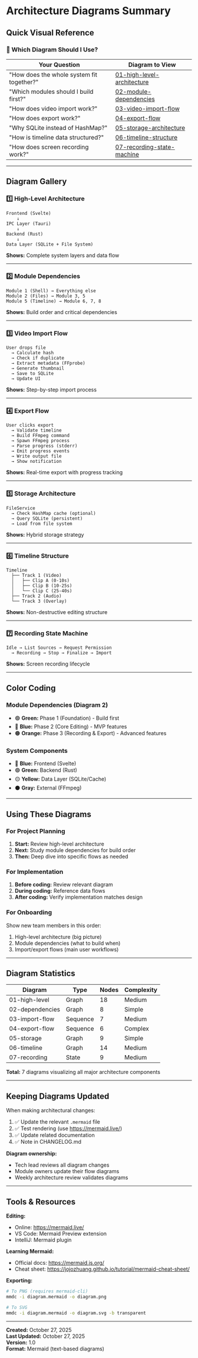 # Architecture Diagrams Summary

## Quick Visual Reference

### 🎯 Which Diagram Should I Use?

| Your Question | Diagram to View |
|---------------|-----------------|
| "How does the whole system fit together?" | [01-high-level-architecture](./01-high-level-architecture.mermaid) |
| "Which modules should I build first?" | [02-module-dependencies](./02-module-dependencies.mermaid) |
| "How does video import work?" | [03-video-import-flow](./03-video-import-flow.mermaid) |
| "How does export work?" | [04-export-flow](./04-export-flow.mermaid) |
| "Why SQLite instead of HashMap?" | [05-storage-architecture](./05-storage-architecture.mermaid) |
| "How is timeline data structured?" | [06-timeline-structure](./06-timeline-structure.mermaid) |
| "How does screen recording work?" | [07-recording-state-machine](./07-recording-state-machine.mermaid) |

---

## Diagram Gallery

### 1️⃣ High-Level Architecture
```
Frontend (Svelte) 
    ↓ 
IPC Layer (Tauri)
    ↓
Backend (Rust)
    ↓
Data Layer (SQLite + File System)
```
**Shows:** Complete system layers and data flow

---

### 2️⃣ Module Dependencies
```
Module 1 (Shell) → Everything else
Module 2 (Files) → Module 3, 5
Module 5 (Timeline) → Module 6, 7, 8
```
**Shows:** Build order and critical dependencies

---

### 3️⃣ Video Import Flow
```
User drops file
  → Calculate hash
  → Check if duplicate
  → Extract metadata (FFprobe)
  → Generate thumbnail
  → Save to SQLite
  → Update UI
```
**Shows:** Step-by-step import process

---

### 4️⃣ Export Flow
```
User clicks export
  → Validate timeline
  → Build FFmpeg command
  → Spawn FFmpeg process
  → Parse progress (stderr)
  → Emit progress events
  → Write output file
  → Show notification
```
**Shows:** Real-time export with progress tracking

---

### 5️⃣ Storage Architecture
```
FileService
  → Check HashMap cache (optional)
  → Query SQLite (persistent)
  → Load from file system
```
**Shows:** Hybrid storage strategy

---

### 6️⃣ Timeline Structure
```
Timeline
  ├── Track 1 (Video)
  │   ├── Clip A (0-10s)
  │   ├── Clip B (10-25s)
  │   └── Clip C (25-40s)
  ├── Track 2 (Audio)
  └── Track 3 (Overlay)
```
**Shows:** Non-destructive editing structure

---

### 7️⃣ Recording State Machine
```
Idle → List Sources → Request Permission 
  → Recording → Stop → Finalize → Import
```
**Shows:** Screen recording lifecycle

---

## Color Coding

### Module Dependencies (Diagram 2)
- 🟢 **Green:** Phase 1 (Foundation) - Build first
- 🔵 **Blue:** Phase 2 (Core Editing) - MVP features
- 🟠 **Orange:** Phase 3 (Recording & Export) - Advanced features

### System Components
- 🔵 **Blue:** Frontend (Svelte)
- 🟢 **Green:** Backend (Rust)
- 🟡 **Yellow:** Data Layer (SQLite/Cache)
- ⚫ **Gray:** External (FFmpeg)

---

## Using These Diagrams

### For Project Planning
1. **Start:** Review high-level architecture
2. **Next:** Study module dependencies for build order
3. **Then:** Deep dive into specific flows as needed

### For Implementation
1. **Before coding:** Review relevant diagram
2. **During coding:** Reference data flows
3. **After coding:** Verify implementation matches design

### For Onboarding
Show new team members in this order:
1. High-level architecture (big picture)
2. Module dependencies (what to build when)
3. Import/export flows (main user workflows)

---

## Diagram Statistics

| Diagram | Type | Nodes | Complexity |
|---------|------|-------|------------|
| 01-high-level | Graph | 18 | Medium |
| 02-dependencies | Graph | 8 | Simple |
| 03-import-flow | Sequence | 7 | Medium |
| 04-export-flow | Sequence | 6 | Complex |
| 05-storage | Graph | 9 | Simple |
| 06-timeline | Graph | 14 | Medium |
| 07-recording | State | 9 | Medium |

**Total:** 7 diagrams visualizing all major architecture components

---

## Keeping Diagrams Updated

When making architectural changes:

1. ✅ Update the relevant `.mermaid` file
2. ✅ Test rendering (use https://mermaid.live/)
3. ✅ Update related documentation
4. ✅ Note in CHANGELOG.md

**Diagram ownership:**
- Tech lead reviews all diagram changes
- Module owners update their flow diagrams
- Weekly architecture review validates diagrams

---

## Tools & Resources

**Editing:**
- Online: https://mermaid.live/
- VS Code: Mermaid Preview extension
- IntelliJ: Mermaid plugin

**Learning Mermaid:**
- Official docs: https://mermaid.js.org/
- Cheat sheet: https://jojozhuang.github.io/tutorial/mermaid-cheat-sheet/

**Exporting:**
```bash
# To PNG (requires mermaid-cli)
mmdc -i diagram.mermaid -o diagram.png

# To SVG
mmdc -i diagram.mermaid -o diagram.svg -b transparent
```

---

**Created:** October 27, 2025  
**Last Updated:** October 27, 2025  
**Version:** 1.0  
**Format:** Mermaid (text-based diagrams)
